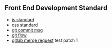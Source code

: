 
## Front End Development Standard

- [js standard](https://github.com/alphalion-tool/frontend-standard/blob/master/js.md)
- [css standard](https://github.com/alphalion-tool/frontend-standard/blob/master/css.md)
- [git commit msg](https://github.com/alphalion-tool/frontend-standard/blob/master/git.md)
- [git flow](https://github.com/alphalion-tool/frontend-standard/blob/master/gitflow.md)
- [gitlab merge request](https://github.com/alphalion-tool/frontend-standard/blob/master/gitlab.md)
test patch
1

